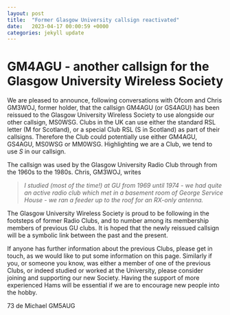 ```yaml
---
layout: post
title:  "Former Glasgow University callsign reactivated"
date:   2023-04-17 00:00:59 +0000
categories: jekyll update
---
```

# GM4AGU - another callsign for the Glasgow University Wireless Society

We are pleased to announce, following conversations with Ofcom and Chris GM3WOJ, former holder, that the callsign GM4AGU (or GS4AGU) has been reissued to the Glasgow University Wireless Society to use alongside our other callsign, MS0WSG. Clubs in the UK can use either the standard RSL letter (M for Scotland), or a special Club RSL (S in Scotland) as part of their callsigns. Therefore the Club could potentially use either GM4AGU, GS4AGU, MS0WSG or MM0WSG. Highlighting we are a Club, we tend to use *S* in our callsign.

The callsign was used by the Glasgow University Radio Club through from the 1960s to the 1980s. Chris, GM3WOJ, writes
> *I studied (most of the time!) at GU from 1969 until 1974 - we had quite an active radio club which met in a basement room of George Service House - we ran a feeder up to the roof for an RX-only antenna.*

The Glasgow University Wireless Society is proud to be following in the footsteps of former Radio Clubs, and to number among its membership members of previous GU clubs. It is hoped that the newly reissued callsign will be a symbolic link between the past and the present.

If anyone has further information about the previous Clubs, please get in touch, as we would like to put some information on this page. Similarly if you, or someone you know, was either a member of one of the previous Clubs, or indeed studied or worked at the University, please consider joining and supporting our new Society. Having the support of more experienced Hams will be essential if we are to encourage new people into the hobby.

73 de Michael GM5AUG
